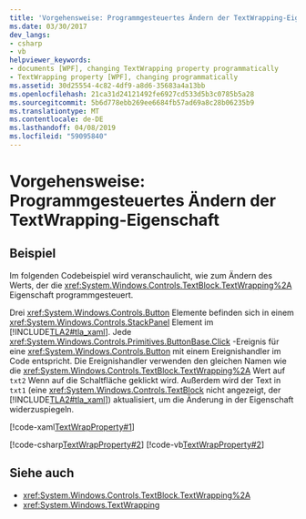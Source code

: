 ```yaml
---
title: 'Vorgehensweise: Programmgesteuertes Ändern der TextWrapping-Eigenschaft'
ms.date: 03/30/2017
dev_langs:
- csharp
- vb
helpviewer_keywords:
- documents [WPF], changing TextWrapping property programmatically
- TextWrapping property [WPF], changing programmatically
ms.assetid: 30d25554-4c82-4df9-a8d6-35683a4a13bb
ms.openlocfilehash: 21ca31d24121492fe6927cd533d5b3c0785b5a28
ms.sourcegitcommit: 5b6d778ebb269ee6684fb57ad69a8c28b06235b9
ms.translationtype: MT
ms.contentlocale: de-DE
ms.lasthandoff: 04/08/2019
ms.locfileid: "59095840"
---
```

# <a name="how-to-change-the-textwrapping-property-programmatically"></a>Vorgehensweise: Programmgesteuertes Ändern der TextWrapping-Eigenschaft
## <a name="example"></a>Beispiel  
 Im folgenden Codebeispiel wird veranschaulicht, wie zum Ändern des Werts, der die <xref:System.Windows.Controls.TextBlock.TextWrapping%2A> Eigenschaft programmgesteuert.  
  
 Drei <xref:System.Windows.Controls.Button> Elemente befinden sich in einem <xref:System.Windows.Controls.StackPanel> Element im [!INCLUDE[TLA2#tla_xaml](../../../../includes/tla2sharptla-xaml-md.md)]. Jede <xref:System.Windows.Controls.Primitives.ButtonBase.Click> -Ereignis für eine <xref:System.Windows.Controls.Button> mit einem Ereignishandler im Code entspricht. Die Ereignishandler verwenden den gleichen Namen wie die <xref:System.Windows.Controls.TextBlock.TextWrapping%2A> Wert auf `txt2` Wenn auf die Schaltfläche geklickt wird. Außerdem wird der Text in `txt1` (eine <xref:System.Windows.Controls.TextBlock> nicht angezeigt, der [!INCLUDE[TLA2#tla_xaml](../../../../includes/tla2sharptla-xaml-md.md)]) aktualisiert, um die Änderung in der Eigenschaft widerzuspiegeln.  
  
 [!code-xaml[TextWrapProperty#1](~/samples/snippets/visualbasic/VS_Snippets_Wpf/TextWrapProperty/VisualBasic/Pane1.xaml#1)]  
  
 [!code-csharp[TextWrapProperty#2](~/samples/snippets/csharp/VS_Snippets_Wpf/TextWrapProperty/CSharp/Window1.xaml.cs#2)]
 [!code-vb[TextWrapProperty#2](~/samples/snippets/visualbasic/VS_Snippets_Wpf/TextWrapProperty/VisualBasic/Pane1.xaml.vb#2)]  
  
## <a name="see-also"></a>Siehe auch

- <xref:System.Windows.Controls.TextBlock.TextWrapping%2A>
- <xref:System.Windows.TextWrapping>
